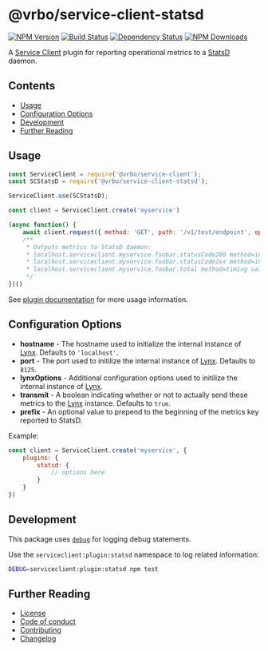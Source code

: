 # @vrbo/service-client-statsd
[![NPM Version](https://img.shields.io/npm/v/@vrbo/service-client-statsd.svg?style=flat-square)](https://www.npmjs.com/package/@vrbo/service-client-statsd)
[![Build Status](https://travis-ci.org/expediagroup/service-client-statsd.svg?branch=master)](https://travis-ci.org/expediagroup/service-client-statsd)
[![Dependency Status](https://david-dm.org/expediagroup/service-client-statsd.svg?theme=shields.io)](https://david-dm.org/expediagroup/service-client-statsd)
[![NPM Downloads](https://img.shields.io/npm/dm/@vrbo/service-client-statsd.svg?style=flat-square)](https://npm-stat.com/charts.html?package=@vrbo/service-client-statsd)

A [Service Client](https://github.com/expediagroup/service-client) plugin for reporting operational metrics to a [StatsD](https://github.com/statsd/statsd) daemon.

## Contents
* [Usage](#usage)
* [Configuration Options](#configuration-options)
* [Development](#development)
* [Further Reading](#further-reading)

## Usage
```javascript
const ServiceClient = require('@vrbo/service-client');
const SCStatsD = require('@vrbo/service-client-statsd');

ServiceClient.use(SCStatsD);

const client = ServiceClient.create('myservice')

(async function() {
    await client.request({ method: 'GET', path: '/v1/test/endpoint', operation: 'foobar' })
    /**
     * Outputs metrics to StatsD daemon:
     * localhost.serviceclient.myservice.foobar.statusCode200 method=increment
     * localhost.serviceclient.myservice.foobar.statusCode2xx method=increment
     * localhost.serviceclient.myservice.foobar.total method=timing value=1
     */
})()
```

See [plugin documentation](https://github.com/expediagroup/service-client#plugins) for more usage information.

## Configuration Options
- **hostname** - The hostname used to initialize the internal instance of [Lynx](https://github.com/dscape/lynx). Defaults to `'localhost'`.
- **port** - The port used to initilize the internal instance of [Lynx](https://github.com/dscape/lynx). Defaults to `8125`.
- **lynxOptions** - Additional configuration options used to initilize the internal instance of [Lynx](https://github.com/dscape/lynx).
- **transmit** - A boolean indicating whether or not to actually send these metrics to the [Lynx](https://github.com/dscape/lynx) instance. Defaults to `true`.
- **prefix** - An optional value to prepend to the beginning of the metrics key reported to StatsD.

Example:
```javascript
const client = ServiceClient.create('myservice', {
    plugins: {
        statsd: {
            // options here
        }
    }
})
```

## Development
This package uses [`debug`](https://github.com/visionmedia/debug) for logging debug statements.

Use the `serviceclient:plugin:statsd` namespace to log related information:
```bash
DEBUG=serviceclient:plugin:statsd npm test
```

## Further Reading
* [License](LICENSE)
* [Code of conduct](CODE_OF_CONDUCT.md)
* [Contributing](CONTRIBUTING.md)
* [Changelog](CHANGELOG.md)
